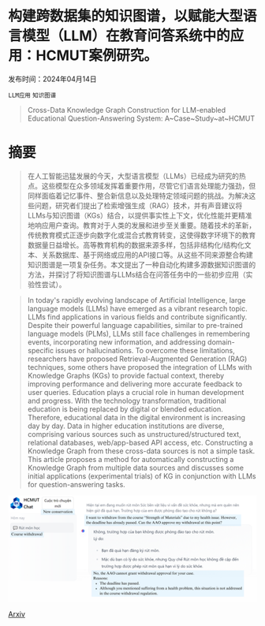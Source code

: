 # 构建跨数据集的知识图谱，以赋能大型语言模型（LLM）在教育问答系统中的应用：HCMUT案例研究。

发布时间：2024年04月14日

`LLM应用` `知识图谱`

> Cross-Data Knowledge Graph Construction for LLM-enabled Educational Question-Answering System: A~Case~Study~at~HCMUT

# 摘要

> 在人工智能迅猛发展的今天，大型语言模型（LLMs）已经成为研究的热点。这些模型在众多领域发挥着重要作用，尽管它们语言处理能力强劲，但同样面临着记忆事件、整合新信息以及处理特定领域问题的挑战。为解决这些问题，研究者们提出了检索增强生成（RAG）技术，并有声音建议将LLMs与知识图谱（KGs）结合，以提供事实性上下文，优化性能并更精准地响应用户查询。教育对于人类的发展和进步至关重要。随着技术的革新，传统教育模式正逐步向数字化或混合式教育转变，这使得数字环境下的教育数据量日益增长。高等教育机构的数据来源多样，包括非结构化/结构化文本、关系数据库、基于网络或应用的API接口等。从这些不同来源整合构建知识图谱是一项复杂任务。本文提出了一种自动化构建多源数据知识图谱的方法，并探讨了将知识图谱与LLMs结合在问答任务中的一些初步应用（实验性尝试）。

> In today's rapidly evolving landscape of Artificial Intelligence, large language models (LLMs) have emerged as a vibrant research topic. LLMs find applications in various fields and contribute significantly. Despite their powerful language capabilities, similar to pre-trained language models (PLMs), LLMs still face challenges in remembering events, incorporating new information, and addressing domain-specific issues or hallucinations. To overcome these limitations, researchers have proposed Retrieval-Augmented Generation (RAG) techniques, some others have proposed the integration of LLMs with Knowledge Graphs (KGs) to provide factual context, thereby improving performance and delivering more accurate feedback to user queries.
  Education plays a crucial role in human development and progress. With the technology transformation, traditional education is being replaced by digital or blended education. Therefore, educational data in the digital environment is increasing day by day. Data in higher education institutions are diverse, comprising various sources such as unstructured/structured text, relational databases, web/app-based API access, etc. Constructing a Knowledge Graph from these cross-data sources is not a simple task. This article proposes a method for automatically constructing a Knowledge Graph from multiple data sources and discusses some initial applications (experimental trials) of KG in conjunction with LLMs for question-answering tasks.

![构建跨数据集的知识图谱，以赋能大型语言模型（LLM）在教育问答系统中的应用：HCMUT案例研究。](../../../paper_images/2404.09296/figure_05_course_withdraw.png)

[Arxiv](https://arxiv.org/abs/2404.09296)